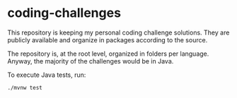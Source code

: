 # coding-challenges

This repository is keeping my personal coding challenge solutions.
They are publicly available and organize in packages according to the source.

The repository is, at the root level, organized in folders per language.
Anyway, the majority of the challenges would be in Java.

To execute Java tests, run:
```
./mvnw test
```